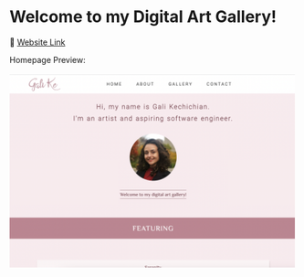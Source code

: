 # Welcome to my Digital Art Gallery!

:link: [Website Link](https://galikechichian.netlify.app/)

Homepage Preview:
<br><br>
<img src="images/preview.png" width="500">
